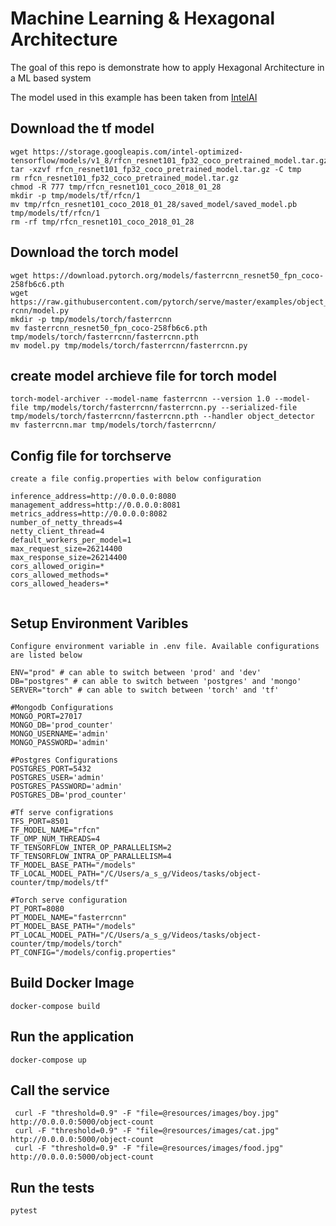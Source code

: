 # Machine Learning & Hexagonal Architecture

The goal of this repo is demonstrate how to apply Hexagonal Architecture in a ML based system 

The model used in this example has been taken from 
[IntelAI](https://github.com/IntelAI/models/blob/master/docs/object_detection/tensorflow_serving/Tutorial.md)


## Download the tf model
```
wget https://storage.googleapis.com/intel-optimized-tensorflow/models/v1_8/rfcn_resnet101_fp32_coco_pretrained_model.tar.gz
tar -xzvf rfcn_resnet101_fp32_coco_pretrained_model.tar.gz -C tmp
rm rfcn_resnet101_fp32_coco_pretrained_model.tar.gz
chmod -R 777 tmp/rfcn_resnet101_coco_2018_01_28
mkdir -p tmp/models/tf/rfcn/1
mv tmp/rfcn_resnet101_coco_2018_01_28/saved_model/saved_model.pb tmp/models/tf/rfcn/1
rm -rf tmp/rfcn_resnet101_coco_2018_01_28
```

## Download the torch model
```
wget https://download.pytorch.org/models/fasterrcnn_resnet50_fpn_coco-258fb6c6.pth
wget https://raw.githubusercontent.com/pytorch/serve/master/examples/object_detector/fast-rcnn/model.py
mkdir -p tmp/models/torch/fasterrcnn
mv fasterrcnn_resnet50_fpn_coco-258fb6c6.pth tmp/models/torch/fasterrcnn/fasterrcnn.pth
mv model.py tmp/models/torch/fasterrcnn/fasterrcnn.py

```

## create model archieve file for torch model

```
torch-model-archiver --model-name fasterrcnn --version 1.0 --model-file tmp/models/torch/fasterrcnn/fasterrcnn.py --serialized-file tmp/models/torch/fasterrcnn/fasterrcnn.pth --handler object_detector
mv fasterrcnn.mar tmp/models/torch/fasterrcnn/
```
## Config file for torchserve
```
create a file config.properties with below configuration

inference_address=http://0.0.0.0:8080
management_address=http://0.0.0.0:8081
metrics_address=http://0.0.0.0:8082
number_of_netty_threads=4
netty_client_thread=4
default_workers_per_model=1
max_request_size=26214400
max_response_size=26214400
cors_allowed_origin=*
cors_allowed_methods=*
cors_allowed_headers=*
 
```

## Setup Environment Varibles

```
Configure environment variable in .env file. Available configurations are listed below

ENV="prod" # can able to switch between 'prod' and 'dev'
DB="postgres" # can able to switch between 'postgres' and 'mongo'
SERVER="torch" # can able to switch between 'torch' and 'tf'

#Mongodb Configurations
MONGO_PORT=27017
MONGO_DB='prod_counter'
MONGO_USERNAME='admin'
MONGO_PASSWORD='admin'

#Postgres Configurations
POSTGRES_PORT=5432
POSTGRES_USER='admin'
POSTGRES_PASSWORD='admin'
POSTGRES_DB='prod_counter'

#Tf serve configrations
TFS_PORT=8501
TF_MODEL_NAME="rfcn"  
TF_OMP_NUM_THREADS=4 
TF_TENSORFLOW_INTER_OP_PARALLELISM=2  
TF_TENSORFLOW_INTRA_OP_PARALLELISM=4 
TF_MODEL_BASE_PATH="/models"
TF_LOCAL_MODEL_PATH="/C/Users/a_s_g/Videos/tasks/object-counter/tmp/models/tf"

#Torch serve configuration
PT_PORT=8080
PT_MODEL_NAME="fasterrcnn"  
PT_MODEL_BASE_PATH="/models"
PT_LOCAL_MODEL_PATH="/C/Users/a_s_g/Videos/tasks/object-counter/tmp/models/torch"
PT_CONFIG="/models/config.properties"
```


## Build Docker Image

```
docker-compose build
```


## Run the application
```
docker-compose up
```

## Call the service

```shell script
 curl -F "threshold=0.9" -F "file=@resources/images/boy.jpg" http://0.0.0.0:5000/object-count
 curl -F "threshold=0.9" -F "file=@resources/images/cat.jpg" http://0.0.0.0:5000/object-count
 curl -F "threshold=0.9" -F "file=@resources/images/food.jpg" http://0.0.0.0:5000/object-count
```

## Run the tests

```
pytest

```
